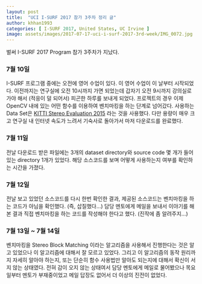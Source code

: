 ```yaml
---
layout: post
title:  "UCI I-SURF 2017 참가 3주차 정리 글"
author: khhan1993
categories: [ I-SURF 2017, United States, UC Irvine ]
image: assets/images/2017-07-17-uci-i-surf-2017-3rd-week/IMG_0072.jpg
---
```


벌써 I-SURF 2017 Program 참가 3주차가 지났다.

### 7월 10일
I-SURF 프로그램 중에는 오전에 영어 수업이 있다. 이 영어 수업이 이 날부터 시작되었다.
이전까지는 연구실에 오전 10시까지 가면 되었는데 갑자기 오전 9시까지 강의실로 가야 해서 (적응이 덜 되어서) 피곤한 하루를 보내게 되었다.
프로젝트의 경우 이제 OpenCV 내에 있는 어떤 함수를 이용하여 벤치마킹을 하는 단계로 넘어갔다.
사용하는 Data Set은 [KITTI Stereo Evaluation 2015](http://www.cvlibs.net/datasets/kitti/eval_scene_flow.php?benchmark=stereo) 라는 것을 사용했다.
다만 용량이 매우 크고 연구실 내 인터넷 속도가 느려서 기숙사로 돌아가서 마저 다운로드를 완료했다.

### 7월 11일
전날 다운로드 받은 파일에는 3개의 dataset directory와 source code 몇 개가 들어있는 directory 1개가 있었다.
해당 소스코드를 보며 어떻게 사용하는지 여부를 확인하는 시간을 가졌다.

### 7월 12일
전날 보고 있었던 소스코드를 다시 한번 확인한 결과, 제공된 소스코드는 벤치마킹을 하는 코드가 아님을 확인했다. (즉, 삽질했다…)
담당 멘토에게 메일을 보내서 이야기를 해 본 결과 직접 벤치마킹을 하는 코드를 작성해야 한다고 했다. (진작에 좀 알려주지…)

### 7월 13일 ~ 7월 14일
벤치마킹을 Stereo Block Matching 이라는 알고리즘을 사용해서 진행한다는 것은 알고 있었으나 이 알고리즘에 대해서 잘 모르고 있었다.
그리고 이 알고리즘의 동작 원리까지 자세히 알아야 하는지, 또는 단순히 함수 사용법만 알아도 되는지에 대해서 확신이 서지 않는 상태였다.
전혀 감이 오지 않는 상태여서 담당 멘토에게 메일로 물어봤으나 목요일부터 멘토가 부재중이었고 메일 답장도 없어서 더 이상의 진전이 없었다.